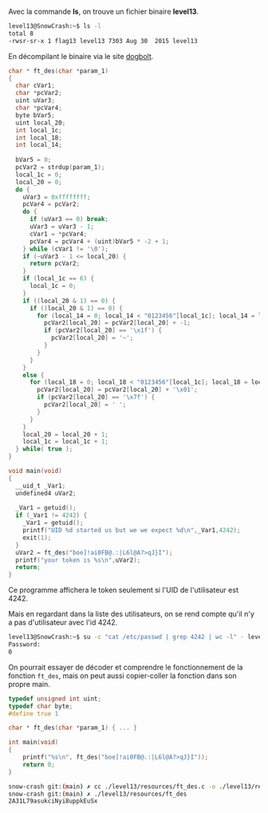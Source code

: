 Avec la commande **ls**, on trouve un fichier binaire **level13**.

```bash
level13@SnowCrash:~$ ls -l
total 8
-rwsr-sr-x 1 flag13 level13 7303 Aug 30  2015 level13
```

En décompilant le binaire via le site [dogbolt](https://dogbolt.org).

```c
char * ft_des(char *param_1)
{
  char cVar1;
  char *pcVar2;
  uint uVar3;
  char *pcVar4;
  byte bVar5;
  uint local_20;
  int local_1c;
  int local_18;
  int local_14;
  
  bVar5 = 0;
  pcVar2 = strdup(param_1);
  local_1c = 0;
  local_20 = 0;
  do {
    uVar3 = 0xffffffff;
    pcVar4 = pcVar2;
    do {
      if (uVar3 == 0) break;
      uVar3 = uVar3 - 1;
      cVar1 = *pcVar4;
      pcVar4 = pcVar4 + (uint)bVar5 * -2 + 1;
    } while (cVar1 != '\0');
    if (~uVar3 - 1 <= local_20) {
      return pcVar2;
    }
    if (local_1c == 6) {
      local_1c = 0;
    }
    if ((local_20 & 1) == 0) {
      if ((local_20 & 1) == 0) {
        for (local_14 = 0; local_14 < "0123456"[local_1c]; local_14 = local_14 + 1) {
          pcVar2[local_20] = pcVar2[local_20] + -1;
          if (pcVar2[local_20] == '\x1f') {
            pcVar2[local_20] = '~';
          }
        }
      }
    }
    else {
      for (local_18 = 0; local_18 < "0123456"[local_1c]; local_18 = local_18 + 1) {
        pcVar2[local_20] = pcVar2[local_20] + '\x01';
        if (pcVar2[local_20] == '\x7f') {
          pcVar2[local_20] = ' ';
        }
      }
    }
    local_20 = local_20 + 1;
    local_1c = local_1c + 1;
  } while( true );
}

void main(void)
{
  __uid_t _Var1;
  undefined4 uVar2;
  
  _Var1 = getuid();
  if (_Var1 != 4242) {
    _Var1 = getuid();
    printf("UID %d started us but we we expect %d\n",_Var1,4242);
    exit(1);
  }
  uVar2 = ft_des("boe]!ai0FB@.:|L6l@A?>qJ}I");
  printf("your token is %s\n",uVar2);
  return;
}
```

Ce programme affichera le token seulement si l'UID de l'utilisateur est 4242.

Mais en regardant dans la liste des utilisateurs, on se rend compte qu'il n'y a pas d'utilisateur avec l'id 4242.

```bash
level13@SnowCrash:~$ su -c "cat /etc/passwd | grep 4242 | wc -l" - level01
Password: 
0
```

On pourrait essayer de décoder et comprendre le fonctionnement de la fonction `ft_des`, mais on peut aussi copier-coller la fonction dans son propre main.

```c
typedef unsigned int uint;
typedef char byte;
#define true 1

char * ft_des(char *param_1) { ... }

int main(void)
{
    printf("%s\n", ft_des("boe]!ai0FB@.:|L6l@A?>qJ}I"));
    return 0;
}
```

```bash
snow-crash git:(main) ✗ cc ./level13/resources/ft_des.c -o ./level13/resources/ft_des
snow-crash git:(main) ✗ ./level13/resources/ft_des
2A31L79asukciNyi8uppkEuSx
```
